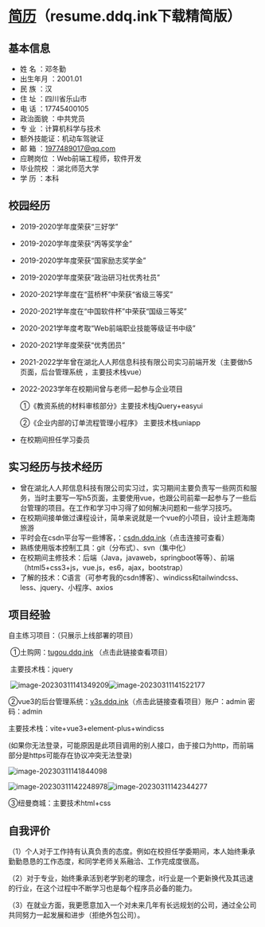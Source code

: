# [简历](resume.ddq.ink)（resume.ddq.ink下载精简版）

## 基本信息

- 姓   名	：邓冬勤           
- 出生年月	：2001.01	                                                
- 民   族	：汉		    
- 住   址	：四川省乐山市       
- 电   话	：17745400105	                                             
- 政治面貌	：中共党员
- 专   业    ：计算机科学与技术
- 额外技能证：机动车驾驶证
- 邮   箱	：1977489017@qq.com            
- 应聘岗位	：Web前端工程师，软件开发                       
- 毕业院校	：湖北师范大学              
- 学   历	：本科

## 校园经历

- 2019-2020学年度荣获“三好学”

- 2019-2020学年度荣获“丙等奖学金”

- 2019-2020学年度荣获“国家励志奖学金”

- 2019-2020学年度荣获“政治研习社优秀社员”

- 2020-2021学年度在“蓝桥杯”中荣获“省级三等奖”

- 2020-2021学年度在“中国软件杯”中荣获“国级三等奖”

- 2020-2021学年度考取“Web前端职业技能等级证书中级”

- 2020-2021学年度荣获“优秀团员”

- 2021-2022学年曾在湖北人人邦信息科技有限公司实习前端开发（主要做h5页面，后台管理系统 ，主要技术栈vue）

- 2022-2023学年在校期间曾与老师一起参与企业项目

  ①《教资系统的材料审核部分》主要技术栈jQuery+easyui

  ②《企业内部的订单流程管理小程序》 主要技术栈uniapp

-  在校期间担任学习委员

## 实习经历与技术经历

- 曾在湖北人人邦信息科技有限公司实习过，实习期间主要负责写一些网页和服务，当时主要写一写h5页面，主要使用vue，也跟公司前辈一起参与了一些后台管理的项目。在工作和学习中习得了如何解决问题和一些学习技巧。
- 在校期间接单做过课程设计，简单来说就是一个vue的小项目，设计主题海南旅游
- 平时会在csdn平台写一些博客，：[csdn.ddq.ink](csdn.ddq.ink)（点击连接可查看）
- 熟练使用版本控制工具：git（分布式）、svn（集中化）
- 在校期间主修技术：后端（Java，javaweb，springboot等等）、前端（html5+css3+js，vue.js，es6，ajax，bootstrap）
- 了解的技术：C语言（可参考我的csdn博客）、windicss和tailwindcss、less、jquery、小程序、axios



## 项目经验

自主练习项目：（只展示上线部署的项目）



​	①土购网：[tugou.ddq.ink](http://tugou.ddq.ink/)  （点击此链接查看项目）

​	   主要技术栈：jquery

​	![image-20230311141349209](C:\Users\style\AppData\Roaming\Typora\typora-user-images\image-20230311141349209.png)![image-20230311141522177](C:\Users\style\AppData\Roaming\Typora\typora-user-images\image-20230311141522177.png)



②vue3的后台管理系统：[v3s.ddq.ink](v3s.ddq.ink)（点击此链接查看项目）账户：admin 密码：admin

   主要技术栈：vite+vue3+element-plus+windicss

   (如果你无法登录，可能原因是此项目调用的别人接口，由于接口为http，而前端部分是https可能存在协议冲突无法登录)



![image-20230311141844098](C:\Users\style\AppData\Roaming\Typora\typora-user-images\image-20230311141844098.png)

![image-20230311142248978](C:\Users\style\AppData\Roaming\Typora\typora-user-images\image-20230311142248978.png)![image-20230311142344277](C:\Users\style\AppData\Roaming\Typora\typora-user-images\image-20230311142344277.png)

③纽曼商城：主要技术html+css

## 自我评价

（1）个人对于工作持有认真负责的态度。例如在校担任学委期间，本人始终秉承勤勤恳恳的工作态度，和同学老师关系融洽、工作完成度很高。

（2）对于专业，始终秉承活到老学到老的理念，it行业是一个更新换代及其迅速的行业，在这个过程中不断学习也是每个程序员必备的能力。

（3）在就业方面，我更愿意加入一个对未来几年有长远规划的公司，通过全公司共同努力一起发展和进步（拒绝外包公司）。

